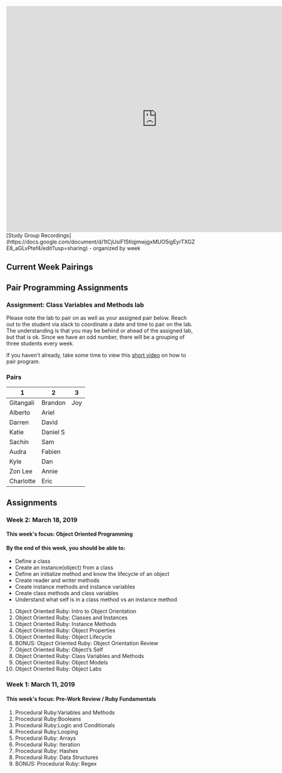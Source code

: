<iframe src="https://calendar.google.com/calendar/embed?src=flatironschool.com_s0g7k4muj29qtfjcqh12gv5bvo%40group.calendar.google.com&ctz=America%2FNew_York" style="border: 0" width="800" height="600" frameborder="0" scrolling="no"></iframe>

<br />
[Study Group Recordings](https://docs.google.com/document/d/1tCjUsiF15tIqjmwjgxMUO5igEyrTXGZE8_aGLvPtef4/edit?usp=sharing) - organized by week

## Current Week Pairings

## Pair Programming Assignments
### Assignment: Class Variables and Methods lab

Please note the lab to pair on as well as your assigned pair below. Reach out to the student via slack to coordinate a date and time to pair on the lab. The understanding is that you may be behind or ahead of the assigned lab, but that is ok. Since we have an odd number, there will be a grouping of three students every week.

If you haven't already, take some time to view this [short video](https://www.youtube.com/watch?v=YhV4TaZaB84) on how to pair program. 

### Pairs

|      1      |      2      |      3      |
|-------------|-------------|-------------|
| Gitangali   | Brandon     | Joy         |
| Alberto     | Ariel       |             |
| Darren      | David       |             |
| Katie       | Daniel S    |             |
| Sachin      | Sam         |             |
| Audra       | Fabien      |             |
| Kyle        | Dan         |             |
| Zon Lee     | Annie       |             |
| Charlotte   | Eric        |             |


## Assignments

### Week 2: March 18, 2019
#### This week's focus: Object Oriented Programming
#### By the end of this week, you should be able to:
- Define a class
- Create an instance(object) from a class
- Define an initialize method and know the lifecycle of an object
- Create reader and writer methods
- Create instance methods and instance variables
- Create class methods and class variables
- Understand what self is in a class method vs an instance method

1. Object Oriented Ruby: Intro to Object Orientation
2. Object Oriented Ruby: Classes and Instances
3. Object Oriented Ruby: Instance Methods
4. Object Oriented Ruby: Object Properties
5. Object Oriented Ruby: Object Lifecycle
6. BONUS: Object Oriented Ruby: Object Orientation Review
7. Object Oriented Ruby: Object’s Self
8. Object Oriented Ruby: Class Variables and Methods
9. Object Oriented Ruby: Object Models
10. Object Oriented Ruby: Object Labs

### Week 1: March 11, 2019
#### This week's focus: Pre-Work Review / Ruby Fundamentals

1. Procedural Ruby:Variables and Methods 
2. Procedural Ruby:Booleans
3. Procedural Ruby:Logic and Conditionals
4. Procedural Ruby:Looping
5. Procedural Ruby: Arrays 
6. Procedural Ruby: Iteration 
7. Procedural Ruby: Hashes
8. Procedural Ruby: Data Structures 
9. BONUS: Procedural Ruby: Regex
